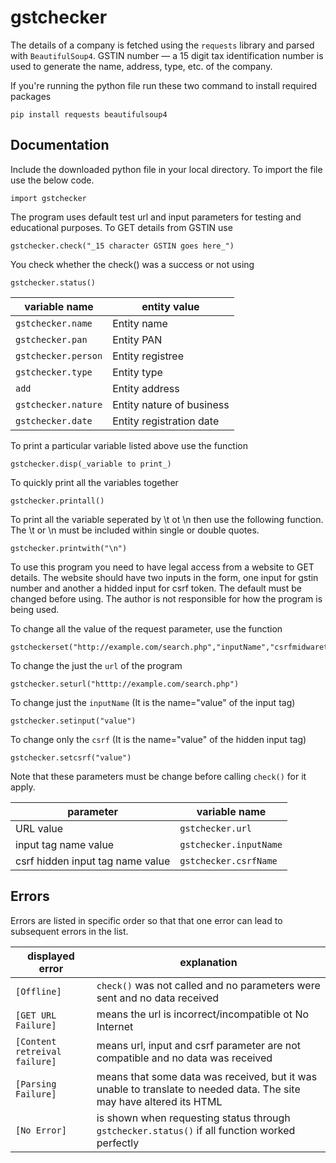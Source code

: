 # gstchecker
The details of a company is fetched using the `requests` library and parsed with `BeautifulSoup4`. GSTIN number — a 15 digit tax identification number is used to generate the name, address, type, etc. of the company.

If you're running the python file run these two command to install required packages

    pip install requests beautifulsoup4

## Documentation

Include the downloaded python file in your local directory. To import the file use the below code.

    import gstchecker


The program uses default test url and input parameters for testing and educational purposes. To GET details from GSTIN use

    gstchecker.check("_15 character GSTIN goes here_")

You check whether the check() was a success or not using

    gstchecker.status()

|  variable name | entity value  |
| ------------ | ------------ |
|  `gstchecker.name` | Entity name  |
| `gstchecker.pan`  | Entity PAN  |
|  `gstchecker.person` |  Entity registree |
|  `gstchecker.type` | Entity type  |
| `add`  | Entity address  |
| `gstchecker.nature`  |  Entity nature of business |
| `gstchecker.date`  | Entity registration date  |


To print a particular variable listed above use the function

    gstchecker.disp(_variable to print_)

To quickly print all the variables together

    gstchecker.printall()
To print all the variable seperated by \t ot \n then use the following function. The \t or \n must be included within single or double quotes.

    gstchecker.printwith("\n")

To use this program you need to have legal access from a website to GET details. The website should have two inputs in the form, one input for gstin number and another a hidded input for csrf token. The default must be changed before using. The author is not responsible for how the program is being used.

To change all the value of the request parameter, use the function
    
	gstcheckerset("http://example.com/search.php","inputName","csrfmidwaretoken")
To change the just the `url` of the program
    
    gstchecker.seturl("htttp://example.com/search.php")
To change just the `inputName` (It is the name="value" of the input tag)
    
	gstchecker.setinput("value")
To change only the `csrf` (It is the name="value" of the hidden input tag)
    
	gstchecker.setcsrf("value")

Note that these parameters must be change before calling `check()` for it apply.

| parameter  | variable name  |
| ------------ | ------------ |
|  URL value |  `gstchecker.url` |
| input tag name value  |  `gstchecker.inputName` |
| csrf hidden input tag name value  |  `gstchecker.csrfName` |

## Errors

Errors are listed in specific order so that that one error can lead to subsequent errors in the list.

| displayed error  | explanation  |
| ------------ | ------------ |
| `[Offline]`  |  `check()` was not called and no parameters were sent and no data received |
|  `[GET URL Failure]` |  means the url is incorrect/incompatible ot No Internet |
| `[Content retreival failure]`  | means url, input and csrf parameter are not compatible and no data was received  |
|  `[Parsing Failure]` | means that some data was received, but it was unable to translate to needed data. The site may have altered its HTML  |
|  `[No Error]` |  is shown when requesting status through `gstchecker.status()` if all function worked perfectly |

